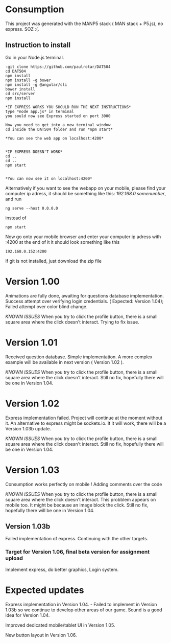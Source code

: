 # Consumption

This project was generated with the MANP5 stack ( MAN stack + P5.js), no express. SOZ :(.

## Instruction to install

Go in your Node.js terminal.

```
-git clone https://github.com/paulrotar/DAT504 
cd DAT504
npm install
npm install -g bower
npm install -g @angular/cli
bower install
cd src/server
npm install

*IF EXPRESS WORKS YOU SHOULD RUN THE NEXT INSTRUCTIONS*
type *node app.js* in terminal
you sould now see Express started on port 3000

Now you need to get into a new terminal window 
cd inside the DAT504 folder and run *npm start*

*You can see the web app on localhost:4200*


*IF EXPRESS DOESN'T WORK*
cd ..
cd ..
npm start


*You can now see it on localhost:4200* 

```

Alternatively if you want to see the webapp on your mobile, please find your computer ip adress, it should be something like this: *192.168.0.somenumber*, and run  

```
ng serve --host 0.0.0.0

```
instead of 
```
npm start

```
Now go onto your mobile browser and enter your computer ip adress with :4200 at the end of it
it should look something like this 

```
192.168.0.152:4200
```


If git is not installed, just download the zip file 

# Version 1.00

Animations are fully done, awaiting for questions database implementation.
Success attempt over verifying login credentials. ( Expected: Version 1.04);
Failed attempt over color blind change.

*KNOWN ISSUES*
When you try to click the profile button, there is a small square area where the click doesn't interact.
Trying to fix issue.

# Version 1.01

Received question database.
Simple implementation.
A more complex example will be available in next version ( Version 1.02 ).

*KNOWN ISSUES*
When you try to click the profile button, there is a small square area where the click doesn't interact.
Still no fix, hopefully there will be one in Version 1.04. 

# Version 1.02

Express implementation failed. Project will continue at the moment without it. An alternative to express might be sockets.io. It it will work, there will be a Version 1.03b update.

*KNOWN ISSUES*
When you try to click the profile button, there is a small square area where the click doesn't interact.
Still no fix, hopefully there will be one in Version 1.04. 

# Version 1.03

Consumption works perfectly on mobile !
Adding comments over the code

*KNOWN ISSUES*
When you try to click the profile button, there is a small square area where the click doesn't interact.
This probblem appears on mobile too. It might be because an image block the click.
Still no fix, hopefully there will be one in Version 1.04. 

## Version 1.03b

Failed implementation of express. Continuing with the other targets.


### Target for Version 1.06, final beta version for assignment upload

Implement express, do better graphics, Login system.

# Expected updates

Express implementation in Version 1.04. - Failed to implement in Version 1.03b so we continue to develop other areas of our game. Sound is a good idea for Version 1.04. <br/>

Improved dedicated mobile/tablet UI in Version 1.05.<br/>

New button layout in Version 1.06. <br/>